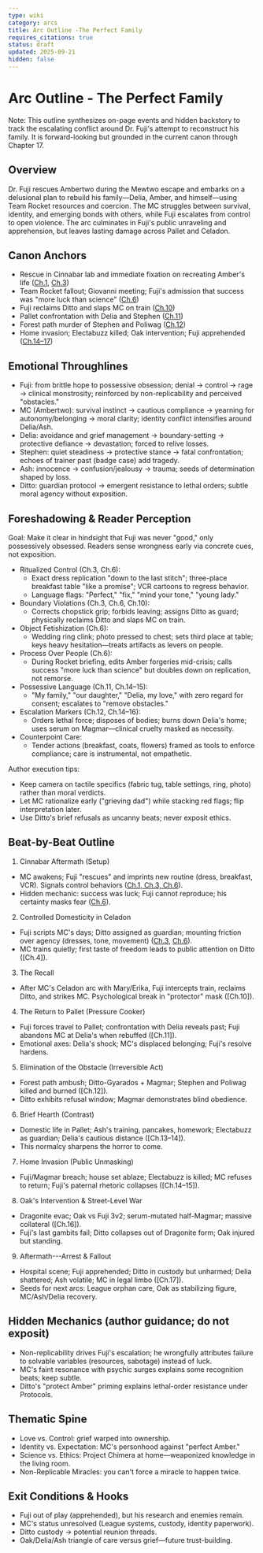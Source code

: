```yaml
---
type: wiki
category: arcs
title: Arc Outline -The Perfect Family
requires_citations: true
status: draft
updated: 2025-09-21
hidden: false
---
```


# Arc Outline - The Perfect Family

Note: This outline synthesizes on-page events and hidden backstory to track the escalating conflict around Dr. Fuji's attempt to reconstruct his family. It is forward-looking but grounded in the current canon through Chapter 17.

## Overview
Dr. Fuji rescues Ambertwo during the Mewtwo escape and embarks on a delusional plan to rebuild his family—Delia, Amber, and himself—using Team Rocket resources and coercion. The MC struggles between survival, identity, and emerging bonds with others, while Fuji escalates from control to open violence. The arc culminates in Fuji's public unraveling and apprehension, but leaves lasting damage across Pallet and Celadon.

## Canon Anchors
- Rescue in Cinnabar lab and immediate fixation on recreating Amber's life ([Ch.1](../../story/chapter1/chapter1.md), [Ch.3](../../story/chapter3/chapter3.md))
- Team Rocket fallout; Giovanni meeting; Fuji's admission that success was "more luck than science" ([Ch.6](../../story/chapter6/chapter6.md))
- Fuji reclaims Ditto and slaps MC on train ([Ch.10](../../story/chapter10/chapter10.md))
- Pallet confrontation with Delia and Stephen ([Ch.11](../../story/chapter11/chapter11.md))
- Forest path murder of Stephen and Poliwag ([Ch.12](../../story/chapter12/chapter12.md))
- Home invasion; Electabuzz killed; Oak intervention; Fuji apprehended ([Ch.14–17](../../story/))

## Emotional Throughlines
- Fuji: from brittle hope to possessive obsession; denial → control → rage → clinical monstrosity; reinforced by non-replicability and perceived "obstacles."
- MC (Ambertwo): survival instinct → cautious compliance → yearning for autonomy/belonging → moral clarity; identity conflict intensifies around Delia/Ash.
- Delia: avoidance and grief management → boundary-setting → protective defiance → devastation; forced to relive losses.
- Stephen: quiet steadiness → protective stance → fatal confrontation; echoes of trainer past (badge case) add tragedy.
- Ash: innocence → confusion/jealousy → trauma; seeds of determination shaped by loss.
- Ditto: guardian protocol → emergent resistance to lethal orders; subtle moral agency without exposition.

## Foreshadowing & Reader Perception
Goal: Make it clear in hindsight that Fuji was never "good," only possessively obsessed. Readers sense wrongness early via concrete cues, not exposition.

- Ritualized Control (Ch.3, Ch.6):
  - Exact dress replication "down to the last stitch"; three-place breakfast table "like a promise"; VCR cartoons to regress behavior.
  - Language flags: "Perfect," "fix," "mind your tone," "young lady."
- Boundary Violations (Ch.3, Ch.6, Ch.10):
  - Corrects chopstick grip; forbids leaving; assigns Ditto as guard; physically reclaims Ditto and slaps MC on train.
- Object Fetishization (Ch.6):
  - Wedding ring clink; photo pressed to chest; sets third place at table; keys heavy hesitation—treats artifacts as levers on people.
- Process Over People (Ch.6):
  - During Rocket briefing, edits Amber forgeries mid-crisis; calls success "more luck than science" but doubles down on replication, not remorse.
- Possessive Language (Ch.11, Ch.14–15):
  - "My family," "our daughter," "Delia, my love," with zero regard for consent; escalates to "remove obstacles."
- Escalation Markers (Ch.12, Ch.14–16):
  - Orders lethal force; disposes of bodies; burns down Delia's home; uses serum on Magmar—clinical cruelty masked as necessity.
- Counterpoint Care:
  - Tender actions (breakfast, coats, flowers) framed as tools to enforce compliance; care is instrumental, not empathetic.

Author execution tips:
- Keep camera on tactile specifics (fabric tug, table settings, ring, photo) rather than moral verdicts.
- Let MC rationalize early ("grieving dad") while stacking red flags; flip interpretation later.
- Use Ditto's brief refusals as uncanny beats; never exposit ethics.

## Beat-by-Beat Outline

1) Cinnabar Aftermath (Setup)
- MC awakens; Fuji "rescues" and imprints new routine (dress, breakfast, VCR). Signals control behaviors ([Ch.1, Ch.3, Ch.6](../../../story/)).
- Hidden mechanic: success was luck; Fuji cannot reproduce; his certainty masks fear ([Ch.6](../../../story/chapter6/chapter6.md)).

2) Controlled Domesticity in Celadon
- Fuji scripts MC's days; Ditto assigned as guardian; mounting friction over agency (dresses, tone, movement) ([Ch.3](../../../story/chapter3/chapter3.md), [Ch.6](../../../story/chapter6/chapter6.md)).
- MC trains quietly; first taste of freedom leads to public attention on Ditto ([Ch.4]).

3) The Recall
- After MC's Celadon arc with Mary/Erika, Fuji intercepts train, reclaims Ditto, and strikes MC. Psychological break in "protector" mask ([Ch.10]).

4) The Return to Pallet (Pressure Cooker)
- Fuji forces travel to Pallet; confrontation with Delia reveals past; Fuji abandons MC at Delia's when rebuffed ([Ch.11]).
- Emotional axes: Delia's shock; MC's displaced belonging; Fuji's resolve hardens.

5) Elimination of the Obstacle (Irreversible Act)
- Forest path ambush; Ditto-Gyarados + Magmar; Stephen and Poliwag killed and burned ([Ch.12]).
- Ditto exhibits refusal window; Magmar demonstrates blind obedience.

6) Brief Hearth (Contrast)
- Domestic life in Pallet; Ash's training, pancakes, homework; Electabuzz as guardian; Delia's cautious distance ([Ch.13–14]).
- This normalcy sharpens the horror to come.

7) Home Invasion (Public Unmasking)
- Fuji/Magmar breach; house set ablaze; Electabuzz is killed; MC refuses to return; Fuji's paternal rhetoric collapses ([Ch.14–15]).

8) Oak's Intervention & Street-Level War
- Dragonite evac; Oak vs Fuji 3v2; serum-mutated half-Magmar; massive collateral ([Ch.16]).
- Fuji's last gambits fail; Ditto collapses out of Dragonite form; Oak injured but standing.

9) Aftermath---Arrest & Fallout
- Hospital scene; Fuji apprehended; Ditto in custody but unharmed; Delia shattered; Ash volatile; MC in legal limbo ([Ch.17]).
- Seeds for next arcs: League orphan care, Oak as stabilizing figure, MC/Ash/Delia recovery.

## Hidden Mechanics (author guidance; do not exposit)
- Non-replicability drives Fuji's escalation; he wrongfully attributes failure to solvable variables (resources, sabotage) instead of luck.
- MC's faint resonance with psychic surges explains some recognition beats; keep subtle.
- Ditto's "protect Amber" priming explains lethal-order resistance under Protocols.

## Thematic Spine
- Love vs. Control: grief warped into ownership.
- Identity vs. Expectation: MC's personhood against "perfect Amber."
- Science vs. Ethics: Project Chimera at home—weaponized knowledge in the living room.
- Non-Replicable Miracles: you can't force a miracle to happen twice.

## Exit Conditions & Hooks
- Fuji out of play (apprehended), but his research and enemies remain.
- MC's status unresolved (League systems, custody, identity paperwork).
- Ditto custody → potential reunion threads.
- Oak/Delia/Ash triangle of care versus grief—future trust-building.


